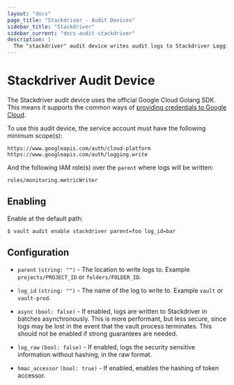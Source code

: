 ```yaml
---
layout: "docs"
page_title: "Stackdriver - Audit Devices"
sidebar_title: "Stackdriver"
sidebar_current: "docs-audit-stackdriver"
description: |-
  The "stackdriver" audit device writes audit logs to Stackdriver Logging.
---
```


# Stackdriver Audit Device

The Stackdriver audit device uses the official Google Cloud Golang SDK. This means
it supports the common ways of
[providing credentials to Google Cloud](https://cloud.google.com/docs/authentication/production#providing_credentials_to_your_application).

To use this audit device, the service account must have the following
minimum scope(s):

```text
https://www.googleapis.com/auth/cloud-platform
https://www.googleapis.com/auth/logging.write
```

And the following IAM role(s) over the `parent` where logs will be written:

```text
roles/monitoring.metricWriter
```

## Enabling

Enable at the default path:

```text
$ vault audit enable stackdriver parent=foo log_id=bar
```

## Configuration

- `parent` `(string: "")` - The location to write logs to. Example
  `projects/PROJECT_ID` or `folders/FOLDER_ID`.

- `log_id` `(string: "")` - The name of the log to write to. Example
  `vault` or `vault-prod`.

- `async` `(bool: false)` - If enabled, logs are written to Stackdriver
  in batches asynchronously. This is more performant, but less secure,
  since logs may be lost in the event that the vault process terminates.
  This should not be enabled if strong guarantees are needed.

- `log_raw` `(bool: false)` - If enabled, logs the security sensitive
  information without hashing, in the raw format.

- `hmac_accessor` `(bool: true)` - If enabled, enables the hashing of token
  accessor.


